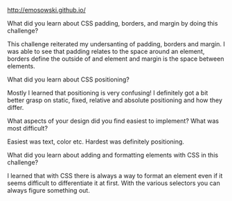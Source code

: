 http://emosowski.github.io/

What did you learn about CSS padding, borders, and margin by doing this challenge?

This challenge reiterated my undersanting of padding, borders and margin. I was able to see that padding relates to the space around an element, borders define the outside of and element and margin is the space between elements.

What did you learn about CSS positioning?

Mostly I learned that positioning is very confusing! I definitely got a bit better grasp on static, fixed, relative and absolute positioning and how they differ.

What aspects of your design did you find easiest to implement? What was most difficult?

Easiest was text, color etc. Hardest was definitely positioning.

What did you learn about adding and formatting elements with CSS in this challenge?

I learned that with CSS there is always a way to format an element even if it seems difficult to differentiate it at first. With the various selectors you can always figure something out.
